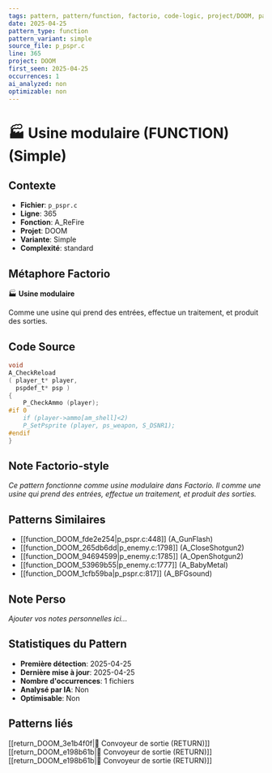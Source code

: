 ```yaml
---
tags: pattern, pattern/function, factorio, code-logic, project/DOOM, pattern/variant/simple
date: 2025-04-25
pattern_type: function
pattern_variant: simple
source_file: p_pspr.c
line: 365
project: DOOM
first_seen: 2025-04-25
occurrences: 1
ai_analyzed: non
optimizable: non
---
```


# 🏭 Usine modulaire (FUNCTION) (Simple)

## Contexte
- **Fichier**: `p_pspr.c`
- **Ligne**: 365
- **Fonction**: A_ReFire
- **Projet**: DOOM
- **Variante**: Simple
- **Complexité**: standard

## Métaphore Factorio
🏭 **Usine modulaire**

Comme une usine qui prend des entrées, effectue un traitement, et produit des sorties.

## Code Source
```c
void
A_CheckReload
( player_t*	player,
  pspdef_t*	psp )
{
    P_CheckAmmo (player);
#if 0
    if (player->ammo[am_shell]<2)
	P_SetPsprite (player, ps_weapon, S_DSNR1);
#endif
}
```

## Note Factorio-style
*Ce pattern fonctionne comme usine modulaire dans Factorio. Il comme une usine qui prend des entrées, effectue un traitement, et produit des sorties.*

## Patterns Similaires
- [[function_DOOM_fde2e254|p_pspr.c:448]] (A_GunFlash)
- [[function_DOOM_265db6dd|p_enemy.c:1798]] (A_CloseShotgun2)
- [[function_DOOM_94694599|p_enemy.c:1785]] (A_OpenShotgun2)
- [[function_DOOM_53969b55|p_enemy.c:1777]] (A_BabyMetal)
- [[function_DOOM_1cfb59ba|p_pspr.c:817]] (A_BFGsound)

## Note Perso
*Ajouter vos notes personnelles ici...*

## Statistiques du Pattern
- **Première détection**: 2025-04-25
- **Dernière mise à jour**: 2025-04-25
- **Nombre d'occurrences**: 1 fichiers
- **Analysé par IA**: Non
- **Optimisable**: Non

## Patterns liés
[[return_DOOM_3e1b4f0f|🚚 Convoyeur de sortie (RETURN)]]
[[return_DOOM_e198b61b|🚚 Convoyeur de sortie (RETURN)]]
[[return_DOOM_e198b61b|🚚 Convoyeur de sortie (RETURN)]]
